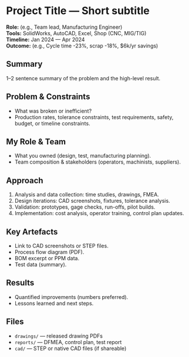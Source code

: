 # Project Title — Short subtitle

**Role:** (e.g., Team lead, Manufacturing Engineer)  
**Tools:** SolidWorks, AutoCAD, Excel, Shop (CNC, MIG/TIG)  
**Timeline:** Jan 2024 — Apr 2024  
**Outcome:** (e.g., Cycle time -23%, scrap -18%, $6k/yr savings)

## Summary
1–2 sentence summary of the problem and the high-level result.

## Problem & Constraints
- What was broken or inefficient?
- Production rates, tolerance constraints, test requirements, safety, budget, or timeline constraints.

## My Role & Team
- What you owned (design, test, manufacturing planning).
- Team composition & stakeholders (operators, machinists, suppliers).

## Approach
1. Analysis and data collection: time studies, drawings, FMEA.
2. Design iterations: CAD screenshots, fixtures, tolerance analysis.
3. Validation: prototypes, gage checks, run-offs, pilot builds.
4. Implementation: cost analysis, operator training, control plan updates.

## Key Artefacts
- Link to CAD screenshots or STEP files.
- Process flow diagram (PDF).
- BOM excerpt or PPM data.
- Test data (summary).

## Results
- Quantified improvements (numbers preferred).
- Lessons learned and next steps.

## Files
- `drawings/` — released drawing PDFs
- `reports/` — DFMEA, control plan, test report
- `cad/` — STEP or native CAD files (if shareable)
